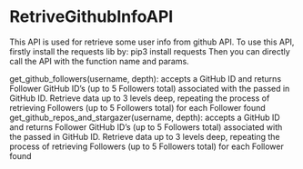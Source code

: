 # RetriveGithubInfoAPI

This API is used for retrieve some user info from github API.
To use this API, firstly install the requests lib by: pip3 install requests
Then you can directly call the API with the function name and params.

get_github_followers(username, depth): accepts a GitHub ID and returns Follower GitHub ID’s (up to 5 Followers total) associated with the passed in GitHub ID.  Retrieve data up to 3 levels deep, repeating the process of retrieving Followers (up to 5 Followers total) for each Follower found
get_github_repos_and_stargazer(username, depth): accepts a GitHub ID and returns Follower GitHub ID’s (up to 5 Followers total) associated with the passed in GitHub ID.  Retrieve data up to 3 levels deep, repeating the process of retrieving Followers (up to 5 Followers total) for each Follower found
